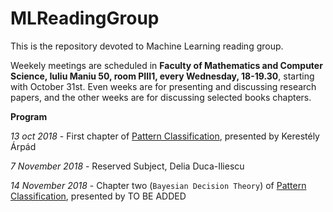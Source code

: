 # MLReadingGroup

This is the repository devoted to Machine Learning reading group.

Weekely meetings are scheduled in **Faculty of Mathematics and Computer Science, Iuliu Maniu 50, room PIII1, every Wednesday, 18-19.30**, starting with October 31st. Even weeks are for presenting and discussing research papers, and the other weeks are for discussing selected books chapters.

**Program**

*13 oct 2018* - First chapter of [Pattern Classification](https://www.amazon.com/Pattern-Classification-Pt-1-Richard-Duda/dp/0471056693/ref=sr_1_1?ie=UTF8&qid=1540993285&sr=8-1&keywords=Classification+duda), presented by Kerestély Árpád 

*7 November 2018* - Reserved Subject, Delia Duca-Iliescu

*14 November 2018* - Chapter two (`Bayesian Decision Theory`) of [Pattern Classification](https://www.amazon.com/Pattern-Classification-Pt-1-Richard-Duda/dp/0471056693/ref=sr_1_1?ie=UTF8&qid=1540993285&sr=8-1&keywords=Classification+duda), presented by TO BE ADDED

